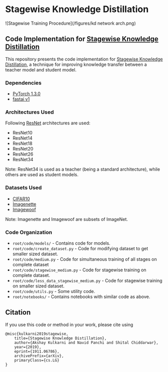 # Stagewise Knowledge Distillation

![Stagewise Training Procedure](/figures/kd network arch.png)

## Code Implementation for [Stagewise Knowledge Distillation](https://arxiv.org/abs/1911.06786)
This repository presents the code implementation for [Stagewise Knowledge Distillation](https://arxiv.org/abs/1911.06786), a technique for improving knowledge transfer between a teacher model and student model.

### Dependencies
- [PyTorch 1.3.0](https://pytorch.org/)
- [fastai v1](https://github.com/fastai/fastai/blob/master/README.md#installation)

### Architectures Used
Following [ResNet](https://arxiv.org/abs/1512.03385) architectures are used:
- ResNet10
- ResNet14
- ResNet18
- ResNet20
- ResNet26
- ResNet34

Note: ResNet34 is used as a teacher (being a standard architecture), while others are used as student models.

### Datasets Used
- [CIFAR10](https://www.cs.toronto.edu/~kriz/cifar.html)
- [Imagenette](https://github.com/fastai/imagenette)
- [Imagewoof](https://github.com/fastai/imagenette)

Note: Imagenette and Imagewoof are subsets of ImageNet.

### Code Organization 
- `root/code/models/` - Contains code for models.
- `root/code/create_dataset.py` - Code for modifying dataset to get smaller sized dataset.
- `root/code/medium.py` - Code for simultaneous training of all stages on complete dataset
- `root/code/stagewise_medium.py` - Code for stagewise training on complete dataset.
- `root/code/less_data_stagewise_medium.py` - Code for stagewise training on smaller sized dataset.
- `root/code/utils.py` - Some utility code.
- `root/notebooks/` - Contains notebooks with similar code as above.

## Citation
If you use this code or method in your work, please cite using
```
@misc{kulkarni2019stagewise,
    title={Stagewise Knowledge Distillation},
    author={Akshay Kulkarni and Navid Panchi and Shital Chiddarwar},
    year={2019},
    eprint={1911.06786},
    archivePrefix={arXiv},
    primaryClass={cs.LG}
}
```
